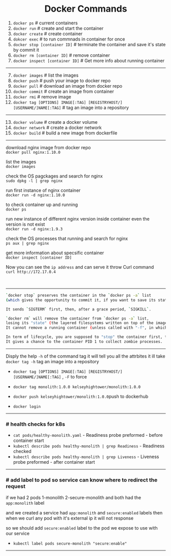 <h1 align="center" > Docker Commands </h1>


1. `docker ps`  # current containers
2. `docker run` # create and start the container
3. `docker create` # create container
4. `dokcer exec` # to run commnads in container for once
5. `docker stop [container ID]` # terminate the container and save it's state by commit it 
6. `docker rm [container ID]` # remove container 
7. `docker inspect [container ID]` # Get more info about running container
___
7.  `docker images` # list the images
8. `docker push` # push your image to docker repo
9. `docker pull` # download an image from docker repo
10. `docker commit` # create an image from container
11. `docker rmi` # remove image
12. `docker tag [OPTIONS] IMAGE[:TAG] [REGISTRYHOST/][USERNAME/]NAME[:TAG]` #  tag an image into a repository 
___
13.  `docker volume` # create a docker volume
14. `docker network` # create a docker network
15. `docker build` # build a new image from dockerfile

___ 
download nginx image from docker repo </br>
`docker pull nginx:1.10.0`

list the images </br>
`docker images`

check the OS pagckages and search for nginx </br>
`sudo dpkg -l | grep nginx`

run first instance of nginx container </br>
`docker run -d nginx:1.10.0`

to check container up and running </br>
`docker ps`

run new instance of different nginx version inside container even the version is not exist </br>
`docker run -d nginx:1.9.3`


check the OS processes that running  and search for nginx </br>
`ps aux | grep nginx`

get more information about specsific container </br>
`docker inspect [container ID]`

Now you can see the `ip address` and can serve it throw Curl command</br>
`curl http://172.17.0.4`

</br>

___



```bash
`docker stop` preserves the container in the `docker ps -a` list 
(which gives the opportunity to commit it, if you want to save its state in a new image).

It sends `SIGTERM` first, then, after a grace period, `SIGKILL`.

`docker rm` will remove the container from `docker ps -a` list, 
losing its "state" (the layered filesystems written on top of the image filesystem).
It cannot remove a running container (unless called with "-f", in which case it sends SIGKILL directly).

In term of lifecycle, you are supposed to "stop" the container first, then "remove" it.
It gives a chance to the container PID 1 to collect zombie processes.
```
___

Disply the help `-h` of the command tag it will tell you all the attrbites it ill take </br>
`docker tag -h` tag an image into a repository 

- `docker tag [OPTIONS] IMAGE[:TAG] [REGISTRYHOST/][USERNAME/]NAME[:TAG]` , `-F` to force 
- `docker tag monolith:1.0.0 kelseyhightower/monolith:1.0.0` 

- `docker push kelseyhightower/monolith:1.0.0`push to dockerhub
- `docker login`

___

### # health checks for k8s

-  `cat pods/healthy-monolith.yaml` - Readiness probe preformed - before container start
-  `kubectl describe pods healthy-monolith | grep Readiness` - Readiness checked 
-  `kubectl describe pods healthy-monolith | grep Liveness` - Liveness probe preformed  - after container start
___

### # add label to pod so service can know where to redirect the request

if we had 2 pods 1-monolith 2-secure-monolith 
and both had the `app:monolith` label 

and we created a service had `app:monolith` and `secure:enabled` labels then 
when we curl any pod with it's external ip it will not response 

so we should add  `secure:enabled`  label to the pod we expose to use with our service

- `kubectl label pods secure-monolith "secure:enable"`
___
